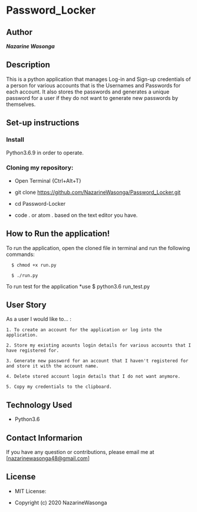 # Password_Locker

## Author
***Nazarine Wasonga***

## Description
This is a python application that manages Log-in and Sign-up credentials of a person for various accounts that is the Usernames and Passwords for each account. It also stores the passwords and generates a unique password for a user if they do not want to generate new passwords by themselves.

## Set-up instructions
### Install 
Python3.6.9 in order to operate.

### Cloning my repository:
* Open Terminal {Ctrl+Alt+T}

* git clone https://github.com/NazarineWasonga/Password_Locker.git

* cd Password-Locker

* code . or atom . based on the text editor you have.

## How to Run the application!
To run the application, open the cloned file in terminal and run the following commands:

      $ chmod +x run.py
  
      $ ./run.py
  
To run test for the application *use $ python3.6 run_test.py

## User Story
As a user I would like to... :

    1. To create an account for the application or log into the application.

    2. Store my existing acounts login details for various accounts that I have registered for.

    3. Generate new password for an account that I haven't registered for and store it with the account name.

    4. Delete stored account login details that I do not want anymore.

    5. Copy my credentials to the clipboard.

## Technology Used
* Python3.6

## Contact Informarion
If you have any question or contributions, please email me at [nazarinewasonga48@gmail.com]

## License
* MIT License:

* Copyright (c) 2020 NazarineWasonga


